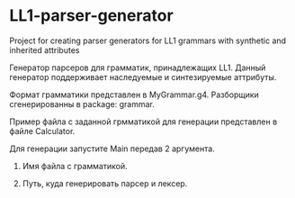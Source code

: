 # LL1-parser-generator
Project for creating parser generators for LL1 grammars with synthetic and inherited attributes

Генератор парсеров для грамматик, принадлежащих LL1. Данный генератор поддерживает наследуемые и синтезируемые аттрибуты. 

Формат грамматики представлен в MyGrammar.g4. Разборщики сгенерированны в package: grammar.

Пример файла с заданной грмматикой для генерации представлен в файле Calculator.

Для генерации запустите Main передав 2 аргумента. 

1. Имя файла с грамматикой.

2. Путь, куда генерировать парсер и лексер.

